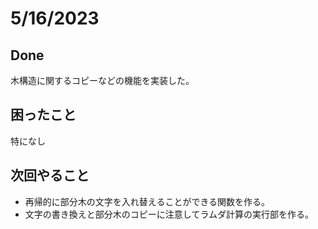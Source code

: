 # 5/16/2023

## Done

木構造に関するコピーなどの機能を実装した。

## 困ったこと
特になし

## 次回やること

- 再帰的に部分木の文字を入れ替えることができる関数を作る。
- 文字の書き換えと部分木のコピーに注意してラムダ計算の実行部を作る。
